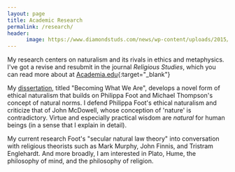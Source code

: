 ```yaml
---
layout: page
title: Academic Research
permalink: /research/
header:
      image: https://www.diamondstuds.com/news/wp-content/uploads/2015/06/UDR_3.0_LosAngeles.jpg
--- 
```


My research centers on naturalism and its rivals in ethics and metaphysics. I've got a revise and resubmit in the journal *Religious Studies*, which you can read more about at [Academia.edu](https://uky.academia.edu/KeithBuhler){:target="_blank"}

My [dissertation](/phd), titled "Becoming What We Are",  develops a novel form of ethical naturalism that builds on Philippa Foot and Michael Thompson's concept of natural norms. I defend Philippa Foot's ethical naturalism and criticize that of John McDowell, whose conception of 'nature' is contradictory. Virtue and especially practical wisdom are *natural*  for human beings (in a sense that I explain in detail). 

My current research Foot's "secular natural law theory" into conversation with religious theorists such as Mark Murphy, John Finnis, and Tristram Englehardt. And more broadly, I am interested in Plato, Hume, the philosophy of mind, and the philosophy of religion. 


